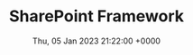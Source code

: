 ---
title: SharePoint Framework
description: The SharePoint Framework (SPFx) is a page and web part model that provides full support for client-side SharePoint development, easy integration with SharePoint data, and extending Microsoft Teams.
date: Thu, 05 Jan 2023 21:22:00 +0000
lastmod: Thu, 05 Jan 2023 21:22:00 +0000
seo:
  title: Articles covering SharePoint Framework (SPFx) topics by Julie Turner
  description: The SharePoint Framework (SPFx) is a page and web part model that provides full support for client-side SharePoint development, easy integration with SharePoint data, and extending Microsoft Teams.
aliases:
  - /tags/spfx/
---